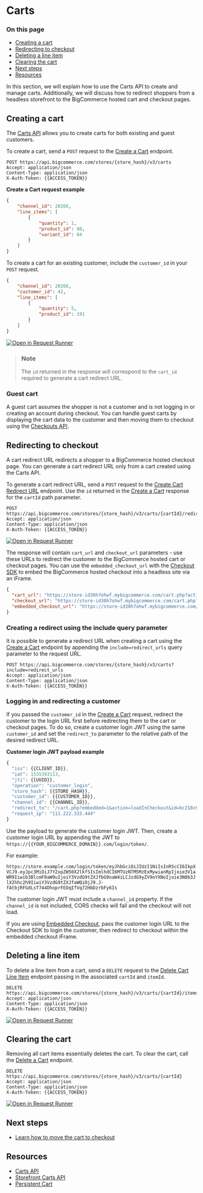 # Carts

<div class="otp" id="no-index">

### On this page
- [Creating a cart](#creating-a-cart)
- [Redirecting to checkout](#redirecting-to-checkout)
- [Deleting a line item](#deleting-a-line-item)
- [Clearing the cart](#clearing-the-cart)
- [Next steps](#next-steps)
- [Resources](#resources)

</div>

In this section, we will explain how to use the Carts API to create and manage carts. Additionally, we will discuss how to redirect shoppers from a headless storefront to the BigCommerce hosted cart and checkout pages.

## Creating a cart

The [Carts API](https://developer.bigcommerce.com/api-reference/store-management/carts) allows you to create carts for both existing and guest customers. 

To create a cart, send a `POST` request to the [Create a Cart](https://developer.bigcommerce.com/api-reference/store-management/carts/cart/createacart) endpoint.

```http
POST https://api.bigcommerce.com/stores/{store_hash}/v3/carts
Accept: application/json
Content-Type: application/json
X-Auth-Token: {{ACCESS_TOKEN}}
```

**Create a Cart request example**

```json
{
    "channel_id": 20266,
    "line_items": [
        {
            "quantity": 1,
            "product_id": 80,
            "variant_id": 64
        }
    ]
}
```

To create a cart for an existing customer, include the `customer_id` in your `POST` request.

```json
{
    "channel_id": 20266,
	"customer_id": 42,
	"line_items": [
		{
			"quantity": 5,
			"product_id": 191
		}
	]
}
```

[![Open in Request Runner](https://storage.googleapis.com/bigcommerce-production-dev-center/images/Open-Request-Runner.svg)](https://developer.bigcommerce.com/api-reference/store-management/carts/cart/createacart#requestrunner)

<div class="HubBlock--callout">
<div class="CalloutBlock--info">
<div class="HubBlock-content">

> ### Note
> The `id` returned in the response will correspond to the `cart_id` required to generate a cart redirect URL.

</div>
</div>
</div>

### Guest cart

A guest cart assumes the shopper is not a customer and is not logging in or creating an account during checkout. You can handle guest carts by displaying the cart data to the customer and then moving them to checkout using the [Checkouts API](https://developer.bigcommerce.com/api-reference/store-management/checkouts).

## Redirecting to checkout

A cart redirect URL redirects a shopper to a BigCommerce hosted checkout page. You can generate a cart redirect URL only from a cart created using the Carts API.

To generate a cart redirect URL, send a `POST` request to the [Create Cart Redirect URL](https://developer.bigcommerce.com/api-reference/store-management/carts/cart-redirect-urls/createcartredirecturl) endpoint. Use the `id` returned in the [Create a Cart](https://developer.bigcommerce.com/api-reference/store-management/carts/cart/createacart) response for the `cartId` path parameter.

```http
POST https://api.bigcommerce.com/stores/{store_hash}/v3/carts/{cartId}/redirect_urls
Accept: application/json
Content-Type: application/json
X-Auth-Token: {{ACCESS_TOKEN}}
```

[![Open in Request Runner](https://storage.googleapis.com/bigcommerce-production-dev-center/images/Open-Request-Runner.svg)](https://developer.bigcommerce.com/api-reference/store-management/carts/cart-redirect-urls/createcartredirecturl#requestrunner)

The response will contain `cart_url` and `checkout_url` parameters - use these URLs to redirect the customer to the BigCommerce hosted cart or checkout pages. You can use the `embedded_checkout_url` with the [Checkout SDK](https://developer.bigcommerce.com/stencil-docs/customizing-checkout/checkout-sdk) to embed the BigCommerce hosted checkout into a headless site via an iFrame.

```json
{
  "cart_url": "https://store-id30h7ohwf.mybigcommerce.com/cart.php?action=load&id=bc218c65-7a32-4ab7-8082-68730c074d02&token=aa958e2b7922035bf3339215d95d145ebd9193deb36ae847caa780aa2e003e4b",
  "checkout_url": "https://store-id30h7ohwf.mybigcommerce.com/cart.php?action=loadInCheckout&id=bc218c65-7a32-4ab7-8082-68730c074d02&token=aa958e2b7922035bf3339215d95d145ebd9193deb36ae847caa780aa2e003e4b",
  "embedded_checkout_url": "https://store-id30h7ohwf.mybigcommerce.com/cart.php?embedded=1&action=loadInCheckout&id=bc218c65-7a32-4ab7-8082-68730c074d02&token=aa958e2b7922035bf3339215d95d145ebd9193deb36ae847caa780aa2e003e4b"
}
```

### Creating a redirect using the include query parameter

It is possible to generate a redirect URL when creating a cart using the [Create a Cart](https://developer.bigcommerce.com/api-reference/store-management/carts/cart/createacart) endpoint by appending the `include=redirect_urls` query parameter to the request URL.

```http
POST https://api.bigcommerce.com/stores/{store_hash}/v3/carts?include=redirect_urls
Accept: application/json
Content-Type: application/json
X-Auth-Token: {{ACCESS_TOKEN}}
```

### Logging in and redirecting a customer

If you passed the `customer_id` in the [Create a Cart](https://developer.bigcommerce.com/api-reference/store-management/carts/cart/createacart) request, redirect the customer to the login URL first before redirecting them to the cart or checkout pages. To do so, create a customer login JWT using the same `customer_id` and set the `redirect_to` parameter to the relative path of the desired redirect URL. 

**Customer login JWT payload example**

```js
{
  "iss": {{CLIENT_ID}},
  "iat": 1535393113,
  "jti": {{UUID}},
  "operation": "customer_login",
  "store_hash": {{STORE_HASH}},
  "customer_id": {{CUSTOMER_ID}},
  "channel_id": {{CHANNEL_ID}},
  "redirect_to": "/cart.php?embedded=1&action=loadInCheckout&id=bc218c65-7a32-4ab7-8082-68730c074d02&token=aa958e2b7922035bf3339215d95d145ebd9193deb36ae847caa780aa2e003e4b",
  "request_ip": "111.222.333.444"
}
```

Use the payload to generate the customer login JWT. Then, create a customer login URL by appending the JWT to `https://{{YOUR_BIGCOMMERCE_DOMAIN}}.com/login/token/`. 

For example:

`https://store.example.com/login/token/eyJhbGciOiJIUzI1NiIsInR5cCI6IkpXVCJ9.eyJpc3MiOiJ7Y2xpZW50X2lkfSIsImlhdCI6MTUzNTM5MzExMywianRpIjoie3V1aWR9Iiwib3BlcmF0aW9uIjoiY3VzdG9tZXJfbG9naW4iLCJzdG9yZV9oYXNoIjoie3N0b3JlX2hhc2h9IiwiY3VzdG9tZXJfaWQiOjJ9.J-fAtbjRFGdLsT744DhoprFEDqIfVq72HbDzrbFy6Is`

The customer login JWT must include a `channel_id` property. If the `channel_id` is not included, CORS checks will fail and the checkout will not load.

If you are using [Embedded Checkout](https://developer.bigcommerce.com/api-docs/storefronts/embedded-checkout/embedded-checkout-overview), pass the customer login URL to the Checkout SDK to login the customer, then redirect to checkout within the embedded checkout iFrame.

## Deleting a line item

To delete a line item from a cart, send a `DELETE` request to the [Delete Cart Line Item](https://developer.bigcommerce.com/api-reference/store-management/carts/cart-items/deletecartlineitem) endpoint passing in the associated `cartId` and `itemId`.

```http
DELETE https://api.bigcommerce.com/stores/{store_hash}/v3/carts/{cartId}/items/{itemId}
Accept: application/json
Content-Type: application/json
X-Auth-Token: {{ACCESS_TOKEN}}
```

[![Open in Request Runner](https://storage.googleapis.com/bigcommerce-production-dev-center/images/Open-Request-Runner.svg)](https://developer.bigcommerce.com/api-reference/store-management/carts/cart-items/deletecartlineitem#requestrunner)

## Clearing the cart

Removing all cart items essentially deletes the cart. To clear the cart, call the [Delete a Cart](https://developer.bigcommerce.com/api-reference/store-management/carts/cart/deleteacart) endpoint.

```http
DELETE https://api.bigcommerce.com/stores/{store_hash}/v3/carts/{cartId}
Accept: application/json
Content-Type: application/json
X-Auth-Token: {{ACCESS_TOKEN}}
```

[![Open in Request Runner](https://storage.googleapis.com/bigcommerce-production-dev-center/images/Open-Request-Runner.svg)](https://developer.bigcommerce.com/api-reference/store-management/carts/cart/deleteacart#requestrunner)

## Next steps

- [Learn how to move the cart to checkout]()

## Resources

- [Carts API](https://developer.bigcommerce.com/api-reference/store-management/carts)
- [Storefront Carts API](https://developer.bigcommerce.com/api-reference/storefront/carts)
- [Persistent Cart](https://support.bigcommerce.com/s/article/Persistent-Cart)